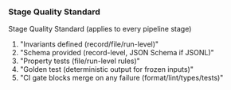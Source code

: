 ### Stage Quality Standard

Stage Quality Standard (applies to every pipeline stage)
1. "Invariants defined (record/file/run-level)"
2. "Schema provided (record-level, JSON Schema if JSONL)"
3. "Property tests (file/run-level rules)"
4. "Golden test (deterministic output for frozen inputs)"
5. "CI gate blocks merge on any failure (format/lint/types/tests)"